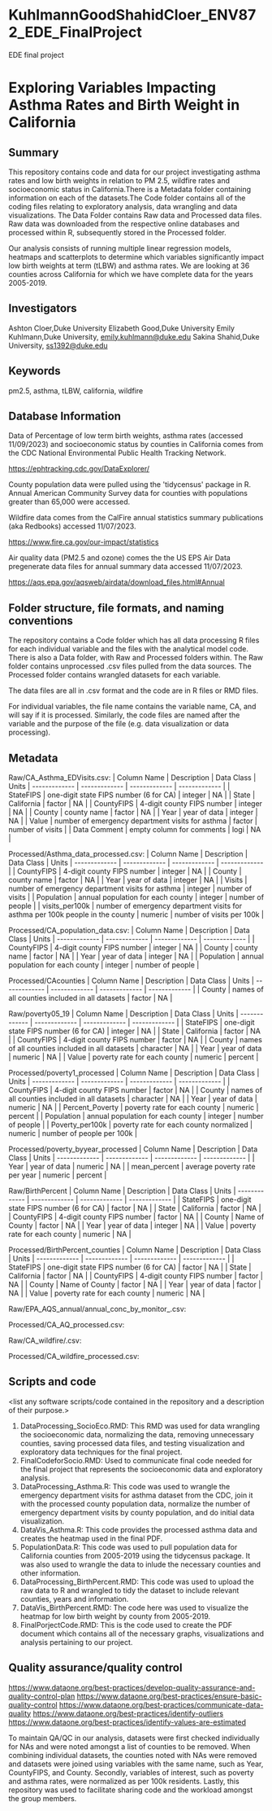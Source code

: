 # KuhlmannGoodShahidCloer_ENV872_EDE_FinalProject
EDE final project

# Exploring Variables Impacting Asthma Rates and Birth Weight in California 

## Summary

This repository contains code and data for our project investigating asthma rates and low birth weights in relation to PM 2.5, wildfire rates and socioeconomic status in California.There is a Metadata folder containing information on each of the datasets.The Code folder contains all of the coding files relating to exploratory analysis, data wrangling and data visualizations. The Data Folder contains Raw data and Processed data files. Raw data was downloaded from the respective online databases and processed within R, subsequently stored in the Processed folder. 

Our analysis consists of running multiple linear regression models, heatmaps and scatterplots to determine which variables significantly impact low birth weights at term (tLBW) and asthma rates. We are looking at 36 counties across California for which we have complete data for the years 2005-2019.

## Investigators

Ashton Cloer,Duke University
Elizabeth Good,Duke University
Emily Kuhlmann,Duke University, emily.kuhlmann@duke.edu
Sakina Shahid,Duke University, ss1392@duke.edu

## Keywords

pm2.5, asthma, tLBW, california, wildfire

## Database Information

Data of Percentage of low term birth weights, asthma rates (accessed 11/09/2023) and socioeconomic status by counties in California comes from the CDC National Environmental Public Health Tracking Network.

https://ephtracking.cdc.gov/DataExplorer/

County population data were pulled using the 'tidycensus' package in R. Annual American Community Survey data for counties with populations greater than 65,000 were accessed. 

Wildfire data comes from the CalFire annual statistics summary publications (aka Redbooks) accessed 11/07/2023.

https://www.fire.ca.gov/our-impact/statistics

Air quality data (PM2.5 and ozone) comes the the US EPS Air Data pregenerate data files for annual summary data accessed 11/07/2023. 

https://aqs.epa.gov/aqsweb/airdata/download_files.html#Annual

## Folder structure, file formats, and naming conventions 

The repository contains a Code folder which has all data processing R files for each individual variable and the files with the analytical model code. There is also a Data folder, with Raw and Processed folders within. The Raw folder contains unprocessed .csv files pulled from the data sources. The Processed folder contains wrangled datasets for each variable.  

The data files are all in .csv format and the code are in R files or RMD files. 

For individual variables, the file name contains the variable name, CA, and will say if it is processed. Similarly, the code files are named after the variable and the purpose of the file (e.g. data visualization or data processing). 

## Metadata


Raw/CA_Asthma_EDVisits.csv: 
| Column Name  | Description | Data Class | Units
| ------------- | ------------- | ------------- | ------------- |
| StateFIPS | one-digit state FIPS number (6 for CA) | integer | NA |
| State | California  | factor | NA |
| CountyFIPS | 4-digit county FIPS number  | integer | NA |
| County | county name  | factor | NA |
| Year | year of data | integer | NA |
| Value | number of emergency department visits for asthma  | factor | number of visits |
| Data Comment | empty column for comments  | logi | NA |

Processed/Asthma_data_processed.csv:
| Column Name  | Description | Data Class | Units
| ------------- | ------------- | ------------- | ------------- |
| CountyFIPS | 4-digit county FIPS number  | integer | NA |
| County | county name  | factor | NA |
| Year | year of data | integer | NA |
| Visits | number of emergency department visits for asthma  | integer | number of visits |
| Population | annual population for each county | integer | number of people |
| visits_per100k | number of emergency department visits for asthma per 100k people in the county | numeric | number of visits per 100k |

Processed/CA_population_data.csv:
| Column Name  | Description | Data Class | Units
| ------------- | ------------- | ------------- | ------------- |
| CountyFIPS | 4-digit county FIPS number  | integer | NA |
| County | county name  | factor | NA |
| Year | year of data | integer | NA |
| Population | annual population for each county | integer | number of people |

Processed/CAcounties
| Column Name  | Description | Data Class | Units
| ------------- | ------------- | ------------- | ------------- |
| County | names of all counties included in all datasets | factor | NA |

Raw/poverty05_19
| Column Name  | Description | Data Class | Units
| ------------- | ------------- | ------------- | ------------- |
| StateFIPS | one-digit state FIPS number (6 for CA) | integer | NA |
| State | California | factor | NA |
| CountyFIPS | 4-digit county FIPS number | factor | NA |
| County | names of all counties included in all datasets | character | NA |
| Year | year of data | numeric | NA |
| Value | poverty rate for each county | numeric | percent |

Processed/poverty1_processed
| Column Name  | Description | Data Class | Units
| ------------- | ------------- | ------------- | ------------- |
| CountyFIPS | 4-digit county FIPS number | factor | NA |
| County | names of all counties included in all datasets | character | NA |
| Year | year of data | numeric | NA |
| Percent_Poverty | poverty rate for each county | numeric | percent |
| Population | annual population for each county | integer | number of people |
| Poverty_per100k | poverty rate for each county normalized | numeric | number of people per 100k |

Processed/poverty_byyear_processed
| Column Name  | Description | Data Class | Units
| ------------- | ------------- | ------------- | ------------- |
| Year | year of data | numeric | NA |
| mean_percent | average poverty rate per year | numeric | percent |


Raw/BirthPercent
| Column Name  | Description | Data Class | Units
| ------------- | ------------- | ------------- | ------------- |
| StateFIPS | one-digit state FIPS number (6 for CA) | factor | NA |
| State | California | factor | NA |
| CountyFIPS | 4-digit county FIPS number | factor | NA |
| County | Name of County | factor | NA |
| Year | year of data | integer | NA |
| Value | poverty rate for each county | numeric | NA |

Processed/BirthPercent_counties
| Column Name  | Description | Data Class | Units
| ------------- | ------------- | ------------- | ------------- |
| StateFIPS | one-digit state FIPS number (6 for CA) | factor | NA |
| State | California | factor | NA |
| CountyFIPS | 4-digit county FIPS number | factor | NA |
| County | Name of County | factor | NA |
| Year | year of data | factor | NA |
| Value | poverty rate for each county | numeric | NA |

Raw/EPA_AQS_annual/annual_conc_by_monitor_<year>.csv:

Processed/CA_AQ_processed.csv:

Raw/CA_wildfire/<year>.csv: 

Processed/CA_wildfire_processed.csv: 

## Scripts and code

<list any software scripts/code contained in the repository and a description of their purpose.>

1. DataProcessing_SocioEco.RMD: This RMD was used for data wrangling the socioeconomic data, normalizing the data, removing unnecessary counties, saving processed data files, and testing visualization and exploratory data techniques for the final project.
2. FinalCodeforSocio.RMD: Used to communicate final code needed for the final project that represents the socioeconomic data and exploratory analysis.
3. DataProcessing_Asthma.R: This code was used to wrangle the emergency department visits for asthma dataset from the CDC, join it with the processed county population data, normalize the number of emergency department visits by county population, and do initial data visualization.
4. DataVis_Asthma.R: This code provides the processed asthma data and creates the heatmap used in the final PDF.
5. PopulationData.R: This code was used to pull population data for California counties from 2005-2019 using the tidycensus package. It was also used to wrangle the data to inlude the necessary counties and other information. 
6. DataProcessing_BirthPercent.RMD: This code was used to upload the raw data to R and wrangled to tidy the dataset to include relevant counties, years and information. 
7. DataVis_BirthPercent.RMD: The code here was used to visualize the heatmap for low birth weight by county from 2005-2019. 
8. FinalPorjectCode.RMD: This is the code used to create the PDF document which contains all of the necessary graphs, visualizations and analysis pertaining to our project. 

## Quality assurance/quality control

<https://www.dataone.org/best-practices/develop-quality-assurance-and-quality-control-plan>
<https://www.dataone.org/best-practices/ensure-basic-quality-control>
<https://www.dataone.org/best-practices/communicate-data-quality>
<https://www.dataone.org/best-practices/identify-outliers>
<https://www.dataone.org/best-practices/identify-values-are-estimated>

To maintain QA/QC in our analysis, datasets were first checked individually for NAs and were noted amongst a list of counties to be removed. When combining individual datasets, the counties noted with NAs were removed and datasets were joined using variables with the same name, such as Year, CountyFIPS, and County. Secondly, variables of interest, such as poverty and asthma rates, were normalized as per 100k residents. Lastly, this repository was used to facilitate sharing code and the workload amongst the group members.  

